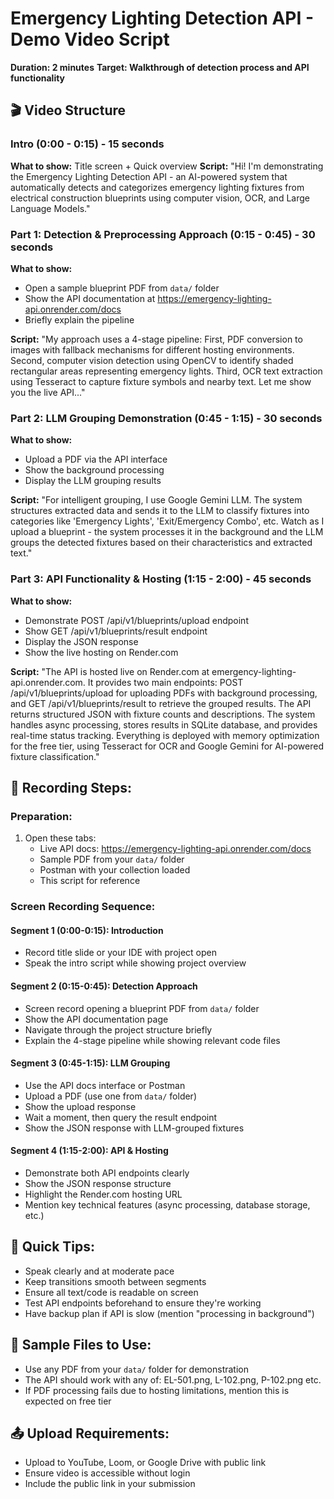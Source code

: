 # Emergency Lighting Detection API - Demo Video Script
**Duration: 2 minutes**
**Target: Walkthrough of detection process and API functionality**

## 🎬 Video Structure

### **Intro (0:00 - 0:15) - 15 seconds**
**What to show:** Title screen + Quick overview
**Script:**
"Hi! I'm demonstrating the Emergency Lighting Detection API - an AI-powered system that automatically detects and categorizes emergency lighting fixtures from electrical construction blueprints using computer vision, OCR, and Large Language Models."

### **Part 1: Detection & Preprocessing Approach (0:15 - 0:45) - 30 seconds**
**What to show:** 
- Open a sample blueprint PDF from `data/` folder
- Show the API documentation at https://emergency-lighting-api.onrender.com/docs
- Briefly explain the pipeline

**Script:**
"My approach uses a 4-stage pipeline: First, PDF conversion to images with fallback mechanisms for different hosting environments. Second, computer vision detection using OpenCV to identify shaded rectangular areas representing emergency lights. Third, OCR text extraction using Tesseract to capture fixture symbols and nearby text. Let me show you the live API..."

### **Part 2: LLM Grouping Demonstration (0:45 - 1:15) - 30 seconds**
**What to show:**
- Upload a PDF via the API interface
- Show the background processing
- Display the LLM grouping results

**Script:**
"For intelligent grouping, I use Google Gemini LLM. The system structures extracted data and sends it to the LLM to classify fixtures into categories like 'Emergency Lights', 'Exit/Emergency Combo', etc. Watch as I upload a blueprint - the system processes it in the background and the LLM groups the detected fixtures based on their characteristics and extracted text."

### **Part 3: API Functionality & Hosting (1:15 - 2:00) - 45 seconds**
**What to show:**
- Demonstrate POST /api/v1/blueprints/upload endpoint
- Show GET /api/v1/blueprints/result endpoint
- Display the JSON response
- Show the live hosting on Render.com

**Script:**
"The API is hosted live on Render.com at emergency-lighting-api.onrender.com. It provides two main endpoints: POST /api/v1/blueprints/upload for uploading PDFs with background processing, and GET /api/v1/blueprints/result to retrieve the grouped results. The API returns structured JSON with fixture counts and descriptions. The system handles async processing, stores results in SQLite database, and provides real-time status tracking. Everything is deployed with memory optimization for the free tier, using Tesseract for OCR and Google Gemini for AI-powered fixture classification."

## 🎯 **Recording Steps:**

### **Preparation:**
1. Open these tabs:
   - Live API docs: https://emergency-lighting-api.onrender.com/docs
   - Sample PDF from your `data/` folder
   - Postman with your collection loaded
   - This script for reference

### **Screen Recording Sequence:**

#### **Segment 1 (0:00-0:15): Introduction**
- Record title slide or your IDE with project open
- Speak the intro script while showing project overview

#### **Segment 2 (0:15-0:45): Detection Approach**
- Screen record opening a blueprint PDF from `data/` folder
- Show the API documentation page
- Navigate through the project structure briefly
- Explain the 4-stage pipeline while showing relevant code files

#### **Segment 3 (0:45-1:15): LLM Grouping**
- Use the API docs interface or Postman
- Upload a PDF (use one from `data/` folder)
- Show the upload response
- Wait a moment, then query the result endpoint
- Show the JSON response with LLM-grouped fixtures

#### **Segment 4 (1:15-2:00): API & Hosting**
- Demonstrate both API endpoints clearly
- Show the JSON response structure
- Highlight the Render.com hosting URL
- Mention key technical features (async processing, database storage, etc.)

## 📝 **Quick Tips:**
- Speak clearly and at moderate pace
- Keep transitions smooth between segments  
- Ensure all text/code is readable on screen
- Test API endpoints beforehand to ensure they're working
- Have backup plan if API is slow (mention "processing in background")

## 🚀 **Sample Files to Use:**
- Use any PDF from your `data/` folder for demonstration
- The API should work with any of: EL-501.png, L-102.png, P-102.png etc.
- If PDF processing fails due to hosting limitations, mention this is expected on free tier

## 📤 **Upload Requirements:**
- Upload to YouTube, Loom, or Google Drive with public link
- Ensure video is accessible without login
- Include the public link in your submission
